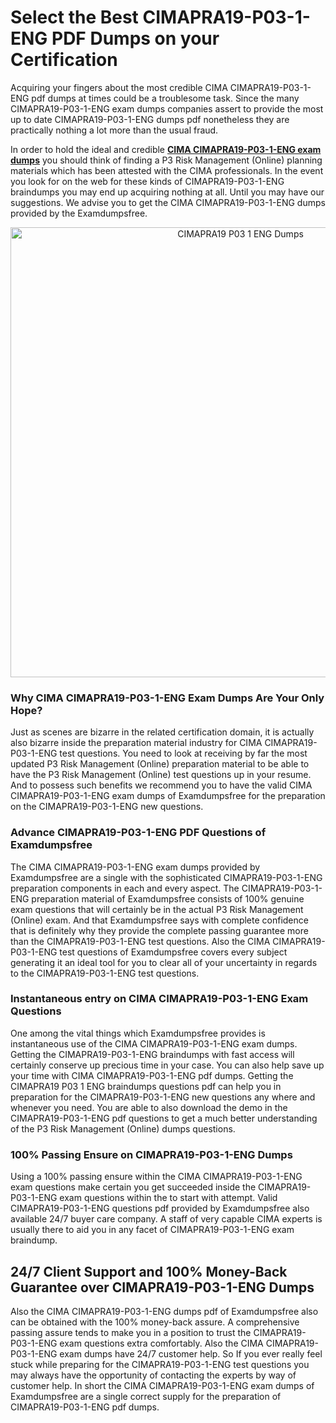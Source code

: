 <h1>Select the Best CIMAPRA19-P03-1-ENG PDF Dumps on your Certification</h1>
<p>Acquiring your fingers about the most credible CIMA CIMAPRA19-P03-1-ENG pdf dumps at times could be a troublesome task. Since the many CIMAPRA19-P03-1-ENG exam dumps companies assert to provide the most up to date CIMAPRA19-P03-1-ENG dumps pdf nonetheless they are practically nothing a lot more than the usual fraud.</p>
<p>In order to hold the ideal and credible <strong><a href="https://examdumpsfree.com/CIMAPRA19-P03-1-ENG-exam-dumps">CIMA CIMAPRA19-P03-1-ENG exam dumps</a></strong> you should think of finding a P3 Risk Management (Online) planning materials which has been attested with the CIMA professionals. In the event you look for on the web for these kinds of CIMAPRA19-P03-1-ENG braindumps you may end up acquiring nothing at all. Until you may have our suggestions. We advise you to get the CIMA CIMAPRA19-P03-1-ENG dumps provided by the Examdumpsfree.</p>
<p style="text-align: center;"><a href="https://examdumpsfree.com/CIMAPRA19-P03-1-ENG-exam-dumps"><img src="https://i.ibb.co/yV3fvNg/Exam-Dumps-Free.png" alt="CIMAPRA19 P03 1 ENG Dumps" width="720" /></a></p>
<h3>Why CIMA CIMAPRA19-P03-1-ENG Exam Dumps Are Your Only Hope?</h3>
<p>Just as scenes are bizarre in the related certification domain, it is actually also bizarre inside the preparation material industry for CIMA CIMAPRA19-P03-1-ENG test questions. You need to look at receiving by far the most updated P3 Risk Management (Online) preparation material to be able to have the P3 Risk Management (Online) test questions up in your resume. And to possess such benefits we recommend you to have the valid CIMA CIMAPRA19-P03-1-ENG exam dumps of Examdumpsfree for the preparation on the CIMAPRA19-P03-1-ENG new questions.</p>
<h3><strong>Advance CIMAPRA19-P03-1-ENG PDF Questions of Examdumpsfree</strong></h3>
<p>The CIMA CIMAPRA19-P03-1-ENG exam dumps provided by Examdumpsfree are a single with the sophisticated CIMAPRA19-P03-1-ENG preparation components in each and every aspect. The CIMAPRA19-P03-1-ENG preparation material of Examdumpsfree consists of 100% genuine exam questions that will certainly be in the actual P3 Risk Management (Online) exam. And that Examdumpsfree says with complete confidence that is definitely why they provide the complete passing guarantee more than the CIMAPRA19-P03-1-ENG test questions. Also the CIMA CIMAPRA19-P03-1-ENG test questions of Examdumpsfree covers every subject generating it an ideal tool for you to clear all of your uncertainty in regards to the CIMAPRA19-P03-1-ENG test questions.</p>
<h3><strong>Instantaneous entry on CIMA CIMAPRA19-P03-1-ENG Exam Questions</strong></h3>
<p>One among the vital things which Examdumpsfree provides is instantaneous use of the CIMA CIMAPRA19-P03-1-ENG exam dumps. Getting the CIMAPRA19-P03-1-ENG braindumps with fast access will certainly conserve up precious time in your case. You can also help save up your time with CIMA CIMAPRA19-P03-1-ENG pdf dumps. Getting the CIMAPRA19 P03 1 ENG braindumps questions pdf can help you in preparation for the CIMAPRA19-P03-1-ENG new questions any where and whenever you need. You are able to also download the demo in the CIMAPRA19-P03-1-ENG pdf questions to get a much better understanding of the P3 Risk Management (Online) dumps questions.</p>
<h3><strong>100% Passing Ensure on CIMAPRA19-P03-1-ENG Dumps</strong></h3>
<p>Using a 100% passing ensure within the CIMA CIMAPRA19-P03-1-ENG exam questions make certain you get succeeded inside the CIMAPRA19-P03-1-ENG exam questions within the to start with attempt. Valid CIMAPRA19-P03-1-ENG questions pdf provided by Examdumpsfree also available 24/7 buyer care company. A staff of very capable CIMA experts is usually there to aid you in any facet of CIMAPRA19-P03-1-ENG exam braindump.</p>
<h2><strong>24/7 Client Support and 100% Money-Back Guarantee over CIMAPRA19-P03-1-ENG Dumps</strong></h2>
<p>Also the CIMA CIMAPRA19-P03-1-ENG dumps pdf of Examdumpsfree also can be obtained with the 100% money-back assure. A comprehensive passing assure tends to make you in a position to trust the CIMAPRA19-P03-1-ENG exam questions extra comfortably. Also the CIMA CIMAPRA19-P03-1-ENG exam dumps have 24/7 customer help. So If you ever really feel stuck while preparing for the CIMAPRA19-P03-1-ENG test questions you may always have the opportunity of contacting the experts by way of customer help. In short the CIMA CIMAPRA19-P03-1-ENG exam dumps of Examdumpsfree are a single correct supply for the preparation of CIMAPRA19-P03-1-ENG pdf dumps.</p>
<h3>&nbsp;</h3>
<h3>&nbsp;</h3>
